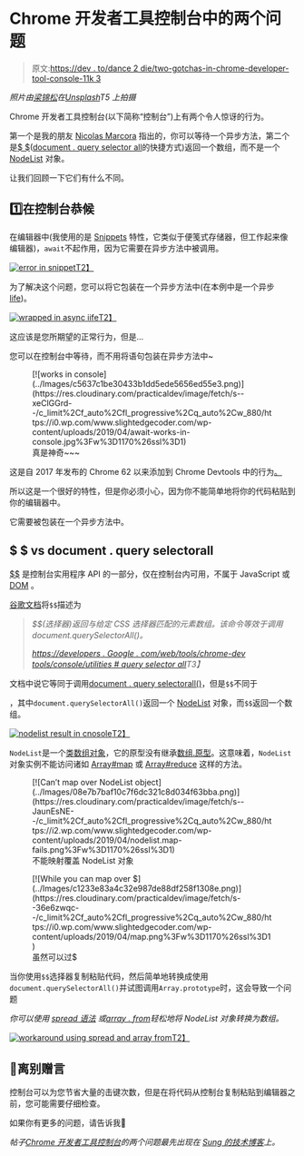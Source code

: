 # Chrome 开发者工具控制台中的两个问题

> 原文:[https://dev . to/dance 2 die/two-gotchas-in-chrome-developer-tool-console-11k 3](https://dev.to/dance2die/two-gotchas-in-chrome-developer-tool-console-11k3)

*照片由[梁锦松](https://unsplash.com/photos/ZV7lnfyQLmA?utm_source=unsplash&utm_medium=referral&utm_content=creditCopyText)在[Unsplash](https://unsplash.com/search/photos/console?utm_source=unsplash&utm_medium=referral&utm_content=creditCopyText)T5 上拍摄*

Chrome 开发者工具控制台(以下简称“控制台”)上有两个令人惊讶的行为。

第一个是我的朋友 [Nicolas Marcora](https://twitter.com/nicolasmarcora) 指出的，你可以等待一个异步方法，第二个是[$ $](https://developers.google.com/web/tools/chrome-devtools/console/utilities#queryselectorall)([document . query selector all](https://developer.mozilla.org/en-US/docs/Web/API/Document/querySelectorAll)的快捷方式)返回一个数组，而不是一个 [NodeList](https://developer.mozilla.org/en-US/docs/Web/API/NodeList) 对象。

让我们回顾一下它们有什么不同。

## [](#await-in-console)1️⃣在控制台恭候

在编辑器中(我使用的是 [Snippets](https://developers.google.com/web/tools/chrome-devtools/javascript/snippets) 特性，它类似于便笺式存储器，但工作起来像编辑器)，`await`不起作用，因为它需要在异步方法中被调用。

[![error in snippet](../Images/1aa113386d5b699146ce5eb150f434dc.png)T2】](https://res.cloudinary.com/practicaldev/image/fetch/s--hLTyZEL_--/c_limit%2Cf_auto%2Cfl_progressive%2Cq_auto%2Cw_880/https://i0.wp.com/www.slightedgecoder.com/wp-content/uploads/2019/04/await-needs-to-be-wrapped-in-async-function.jpg%3Fw%3D1170%26ssl%3D1)

为了解决这个问题，您可以将它包装在一个异步方法中(在本例中是一个异步[life](https://developer.mozilla.org/en-US/docs/Glossary/IIFE))。

[![wrapped in async iife](../Images/f8a90eb4346553e0b30b02e6d55e3785.png)T2】](https://res.cloudinary.com/practicaldev/image/fetch/s--3JHWHXNf--/c_limit%2Cf_auto%2Cfl_progressive%2Cq_66%2Cw_880/https://i0.wp.com/www.slightedgecoder.com/wp-content/uploads/2019/04/async-iife.gif%3Fw%3D1170%26ssl%3D1)

这应该是您所期望的正常行为，但是…

您可以在控制台中等待，而不用将语句包装在异步方法中~

<figure>[![works in console](../Images/c5637c1be30433b1dd5ede5656ed55e3.png)](https://res.cloudinary.com/practicaldev/image/fetch/s--xeClGGrd--/c_limit%2Cf_auto%2Cfl_progressive%2Cq_auto%2Cw_880/https://i0.wp.com/www.slightedgecoder.com/wp-content/uploads/2019/04/await-works-in-console.jpg%3Fw%3D1170%26ssl%3D1) 

<figcaption>真是神奇~~~</figcaption>

</figure>

这是自 2017 年发布的 Chrome 62 以来添加到 Chrome Devtools 中的行为[。](https://developers.google.com/web/updates/2017/08/devtools-release-notes#await)

所以这是一个很好的特性，但是你必须小心，因为你不能简单地将你的代码粘贴到你的编辑器中。

它需要被包装在一个异步方法中。

## $ $ vs document . query selectorall

[$$](https://developers.google.com/web/tools/chrome-devtools/console/utilities#queryselectorall) 是控制台实用程序 API 的一部分，仅在控制台内可用，不属于 JavaScript 或 [DOM](https://developer.mozilla.org/en-US/docs/Web/API/Document_Object_Model/Introduction) 。

[谷歌文档](https://developers.google.com/web/tools/chrome-devtools/console/utilities#queryselectorall)将`$$`描述为

> *$$(选择器)返回与给定 CSS 选择器匹配的元素数组。该命令等效于调用 document.querySelectorAll()。*
> 
> <cite>[https://developers . Google . com/web/tools/chrome-dev tools/console/utilities # query selector all](https://developers.google.com/web/tools/chrome-devtools/console/utilities#queryselectorall)T3】</cite>

文档中说它等同于调用[document . query selectorall()](https://developer.mozilla.org/en-US/docs/Web/API/Document/querySelectorAll)，但是`$$`不同于

，其中`document.querySelectorAll()`返回一个 [NodeList](https://developer.mozilla.org/en-US/docs/Web/API/NodeList) 对象，而`$$`返回一个数组。

[![nodelist result in cnosole](../Images/056e84493370f9c4bc9a4476a4fd7c68.png)T2】](https://res.cloudinary.com/practicaldev/image/fetch/s--EGzPOM0V--/c_limit%2Cf_auto%2Cfl_progressive%2Cq_auto%2Cw_880/https://i1.wp.com/www.slightedgecoder.com/wp-content/uploads/2019/04/vs-qsa.png%3Fw%3D1170%26ssl%3D1)

`NodeList`是一个[类数组对象](http://speakingjs.com/es5/ch18.html#_pitfall_array_like_objects)，它的原型没有继承[数组.原型](https://developer.mozilla.org/en-US/docs/Web/JavaScript/Reference/Global_Objects/Array/prototype)。这意味着，`NodeList`对象实例不能访问诸如 [Array#map](https://developer.mozilla.org/en-US/docs/Web/JavaScript/Reference/Global_Objects/Array/map) 或 [Array#reduce](https://developer.mozilla.org/en-US/docs/Web/JavaScript/Reference/Global_Objects/Array/Reduce) 这样的方法。

<figure>[![Can’t map over NodeList object](../Images/08e7b7baf10c7f6dc321c8d034f63bba.png)](https://res.cloudinary.com/practicaldev/image/fetch/s--JaunEsNE--/c_limit%2Cf_auto%2Cfl_progressive%2Cq_auto%2Cw_880/https://i2.wp.com/www.slightedgecoder.com/wp-content/uploads/2019/04/nodelist.map-fails.png%3Fw%3D1170%26ssl%3D1) 

<figcaption>不能映射覆盖 NodeList 对象</figcaption>

</figure>

<figure>[![While you can map over $](../Images/c1233e83a4c32e987de88df258f1308e.png)](https://res.cloudinary.com/practicaldev/image/fetch/s--36e6zwqc--/c_limit%2Cf_auto%2Cfl_progressive%2Cq_auto%2Cw_880/https://i0.wp.com/www.slightedgecoder.com/wp-content/uploads/2019/04/map.png%3Fw%3D1170%26ssl%3D1) 

<figcaption>虽然可以过$</figcaption>

</figure>

当你使用`$$`选择器复制粘贴代码，然后简单地转换成使用`document.querySelectorAll()`并试图调用`Array.prototype`时，这会导致一个问题

*你可以使用* [*spread 语法*](https://developer.mozilla.org/en-US/docs/Web/JavaScript/Reference/Operators/Spread_syntax) *或*[*array . from*](https://developer.mozilla.org/en-US/docs/Web/JavaScript/Reference/Global_Objects/Array/from)*轻松地将 NodeList 对象转换为数组。*

[![workaround using spread and array from](../Images/60c69be0b3bc93f9b0d316e0ac24ec28.png)T2】](https://res.cloudinary.com/practicaldev/image/fetch/s--3G6AYVGm--/c_limit%2Cf_auto%2Cfl_progressive%2Cq_auto%2Cw_880/https://i0.wp.com/www.slightedgecoder.com/wp-content/uploads/2019/04/workaround.png%3Fw%3D1170%26ssl%3D1)

## [](#parting-words)👋离别赠言

控制台可以为您节省大量的击键次数，但是在将代码从控制台复制粘贴到编辑器之前，您可能需要仔细检查。

如果你有更多的问题，请告诉我🙂

*帖子[Chrome 开发者工具控制台](https://www.slightedgecoder.com/2019/04/19/two-gotchas-in-chrome-developer-tool-console/)的两个问题最先出现在 [Sung 的技术博客](https://www.slightedgecoder.com)上。*